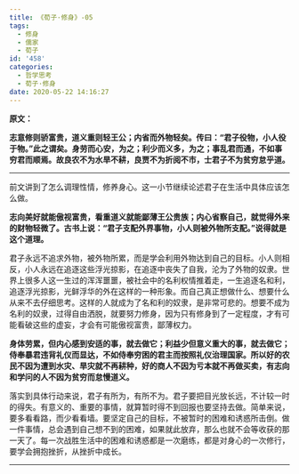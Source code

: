 ```yaml
---
title: 《荀子·修身》-05
tags:
  - 修身
  - 儒家
  - 荀子
id: '458'
categories:
  - 哲学思考
  - 荀子·修身
date: 2020-05-22 14:16:27
---
```


**原文：**

**志意修则骄富贵，道义重则轻王公；内省而外物轻矣。传曰：“君子役物，小人役于物。”此之谓矣。身劳而心安，为之；利少而义多，为之；事乱君而通，不如事穷君而顺焉。故良农不为水旱不耕，良贾不为折阅不市，士君子不为贫穷怠乎道。**
<!-- more -->
* * *

前文讲到了怎么调理性情，修养身心。这一小节继续论述君子在生活中具体应该怎么做。

**志向美好就能傲视富贵，看重道义就能鄙薄王公贵族；内心省察自己，就觉得外来的财物轻微了。古书上说：“君子支配外界事物，小人则被外物所支配。”说得就是这个道理。**

君子永远不追求外物，被外物所累，而是学会利用外物达到自己的目标。小人则相反，小人永远在追逐这些浮光掠影，在追逐中丧失了自我，沦为了外物的奴隶。世界上很多人这一生过的浑浑噩噩，被社会中的名利权情推着走，一生追逐名和利，追逐浮光掠影，光鲜浮华的外在这样的一种形象。而自己真正想做什么、想要什么从来不去仔细思考。这样的人就成为了名和利的奴隶，是非常可悲的。想要不成为名利的奴隶，过得自由洒脱，就要努力修身，因为只有修身到了一定程度，才有可能看破这些的虚妄，才会有可能傲视富贵，鄙薄权力。

**身体劳累，但内心感到安适的事，就去做它；利益少但意义重大的事，就去做它；侍奉暴君违背礼仪而显达，不如侍奉穷困的君主而按照礼仪治理国家。所以好的农民不因为遭到水灾、旱灾就不再耕种，好的商人不因为亏本就不再做买卖，有志向和学问的人不因为贫穷而怠慢道义。**

落实到具体行动来说，君子有所为，有所不为。君子要把目光放长远，不计较一时的得失。有意义的、重要的事情，就算暂时得不到回报也要坚持去做。简单来说，要多看看路，而少看看墙。要坚定自己的目标，不被暂时的困难和诱惑所击倒。做一件事情，总会遇到自己想不到的困难，如果就此放弃，那么也就不会等收获的那一天了。每一次战胜生活中的困难和诱惑都是一次磨练，都是对身心的一次修行，要学会拥抱挫折，从挫折中成长。

* * *

